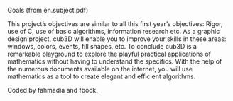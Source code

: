 Goals (from en.subject.pdf)

This project’s objectives are similar to all this first year’s objectives: Rigor, use of C, use
of basic algorithms, information research etc.
As a graphic design project, cub3D will enable you to improve your skills in these
areas: windows, colors, events, fill shapes, etc.
To conclude cub3D is a remarkable playground to explore the playful practical applications of mathematics without having to understand the specifics.
With the help of the numerous documents available on the internet, you will use
mathematics as a tool to create elegant and efficient algorithms.

Coded by fahmadia and fbock.
